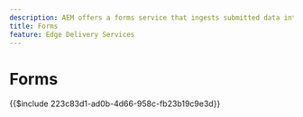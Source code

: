 ```yaml
---
description: AEM offers a forms service that ingests submitted data into a Microsoft Excel or Google Sheet document.
title: Forms
feature: Edge Delivery Services
---
```

# Forms

{{$include 223c83d1-ad0b-4d66-958c-fb23b19c9e3d}}
